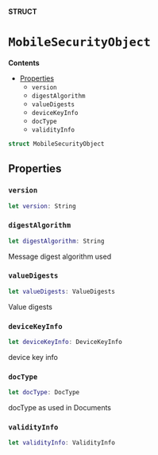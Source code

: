 **STRUCT**

# `MobileSecurityObject`

**Contents**

- [Properties](#properties)
  - `version`
  - `digestAlgorithm`
  - `valueDigests`
  - `deviceKeyInfo`
  - `docType`
  - `validityInfo`

```swift
struct MobileSecurityObject
```

## Properties
### `version`

```swift
let version: String
```

### `digestAlgorithm`

```swift
let digestAlgorithm: String
```

Message digest algorithm used

### `valueDigests`

```swift
let valueDigests: ValueDigests
```

Value digests

### `deviceKeyInfo`

```swift
let deviceKeyInfo: DeviceKeyInfo
```

device key info

### `docType`

```swift
let docType: DocType
```

docType  as used in Documents

### `validityInfo`

```swift
let validityInfo: ValidityInfo
```
